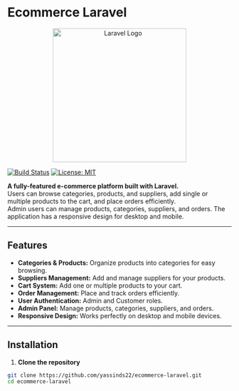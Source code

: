 # Ecommerce Laravel

<p align="center">
  <a href="https://laravel.com" target="_blank">
    <img src="https://raw.githubusercontent.com/laravel/art/master/logo-lockup/5%20SVG/2%20CMYK/1%20Full%20Color/laravel-logolockup-cmyk-red.svg" width="300" alt="Laravel Logo">
  </a>
</p>

[![Build Status](https://github.com/laravel/framework/workflows/tests/badge.svg)](https://github.com/laravel/framework/actions)
[![License: MIT](https://img.shields.io/badge/License-MIT-blue.svg)](LICENSE)

**A fully-featured e-commerce platform built with Laravel.**  
Users can browse categories, products, and suppliers, add single or multiple products to the cart, and place orders efficiently.  
Admin users can manage products, categories, suppliers, and orders. The application has a responsive design for desktop and mobile.

---

## Features

- **Categories & Products:** Organize products into categories for easy browsing.  
- **Suppliers Management:** Add and manage suppliers for your products.  
- **Cart System:** Add one or multiple products to your cart.  
- **Order Management:** Place and track orders efficiently.  
- **User Authentication:** Admin and Customer roles.  
- **Admin Panel:** Manage products, categories, suppliers, and orders.  
- **Responsive Design:** Works perfectly on desktop and mobile devices.

---

## Installation

1. **Clone the repository**
```bash
git clone https://github.com/yassinds22/ecommerce-laravel.git
cd ecommerce-laravel


